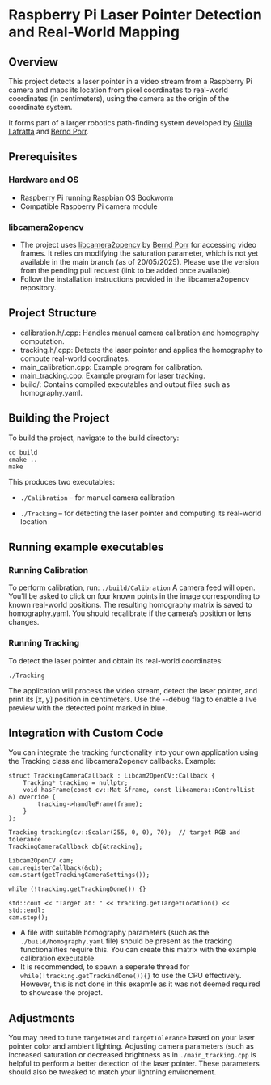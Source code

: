 # Raspberry Pi Laser Pointer Detection and Real-World Mapping
## Overview
This project detects a laser pointer in a video stream from a Raspberry Pi camera and maps its location from pixel coordinates to real-world coordinates (in centimeters), using the camera as the origin of the coordinate system.

It forms part of a larger robotics path-finding system developed by [Giulia Lafratta](https://github.com/glafratta) and [Bernd Porr](https://github.com/berndporr).

## Prerequisites
### Hardware and OS
- Raspberry Pi running Raspbian OS Bookworm
- Compatible Raspberry Pi camera module

### libcamera2opencv
- The project uses [libcamera2opencv](https://github.com/berndporr/libcamera2opencv/) by [Bernd Porr](https://github.com/berndporr) for accessing video frames. It relies on modifying the saturation parameter, which is not yet available in the main branch (as of 20/05/2025). Please use the version from the pending pull request (link to be added once available).
- Follow the installation instructions provided in the libcamera2opencv repository.

## Project Structure
- calibration.h/.cpp: Handles manual camera calibration and homography computation.
- tracking.h/.cpp: Detects the laser pointer and applies the homography to compute real-world coordinates.
- main_calibration.cpp: Example program for calibration.
- main_tracking.cpp: Example program for laser tracking.
- build/: Contains compiled executables and output files such as homography.yaml.

## Building the Project
To build the project, navigate to the build directory:

```
cd build
cmake ..
make
```

This produces two executables:
- `./Calibration` – for manual camera calibration

- `./Tracking` – for detecting the laser pointer and computing its real-world location

## Running example executables
### Running Calibration
To perform calibration, run:
```./build/Calibration```
A camera feed will open. You'll be asked to click on four known points in the image corresponding to known real-world positions. The resulting homography matrix is saved to homography.yaml. You should recalibrate if the camera’s position or lens changes.

### Running Tracking
To detect the laser pointer and obtain its real-world coordinates:
```
./Tracking
```
The application will process the video stream, detect the laser pointer, and print its [x, y] position in centimeters. Use the --debug flag to enable a live preview with the detected point marked in blue.

## Integration with Custom Code
You can integrate the tracking functionality into your own application using the Tracking class and libcamera2opencv callbacks. Example:
```
struct TrackingCameraCallback : Libcam2OpenCV::Callback {
    Tracking* tracking = nullptr;
    void hasFrame(const cv::Mat &frame, const libcamera::ControlList &) override {
        tracking->handleFrame(frame);
    }
};

Tracking tracking(cv::Scalar(255, 0, 0), 70);  // target RGB and tolerance
TrackingCameraCallback cb{&tracking};

Libcam2OpenCV cam;
cam.registerCallback(&cb);
cam.start(getTrackingCameraSettings());

while (!tracking.getTrackingDone()) {}

std::cout << "Target at: " << tracking.getTargetLocation() << std::endl;
cam.stop();
```
- A file with suitable homography parameters (such as the `./build/homography.yaml` file) should be present as the tracking functionalities require this. You can create this matrix with the example calibration executable.
- It is recommended, to spawn a seperate thread for `while(!tracking.getTrackindDone()){}` to use the CPU effectively. However, this is not done in this exapmle as it was not deemed required to showcase the project.

## Adjustments
You may need to tune `targetRGB` and `targetTolerance` based on your laser pointer color and ambient lighting. Adjusting camera parameters (such as increased saturation or decreased brightness as in `./main_tracking.cpp` is helpful to perform a better detection of the laser pointer. These parameters should also be tweaked to match your lightning environement.

